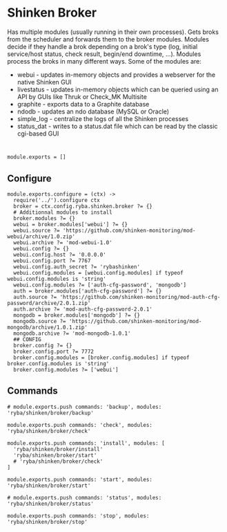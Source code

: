 
# Shinken Broker

Has multiple modules (usually running in their own processes). Gets broks from
the scheduler and forwards them to the broker modules.
Modules decide if they handle a brok depending on a brok's type
(log, initial service/host status, check result, begin/end downtime, ...).
Modules process the broks in many different ways.
Some of the modules are:

* webui - updates in-memory objects and provides a webserver for the native Shinken GUI
* livestatus - updates in-memory objects which can be queried using an API by GUIs like Thruk or Check_MK Multisite
* graphite - exports data to a Graphite database
* ndodb - updates an ndo database (MySQL or Oracle)
* simple_log - centralize the logs of all the Shinken processes
* status_dat - writes to a status.dat file which can be read by the classic cgi-based GUI

#

    module.exports = []

## Configure

    module.exports.configure = (ctx) ->
      require('../').configure ctx
      broker = ctx.config.ryba.shinken.broker ?= {}
      # Additionnal modules to install
      broker.modules ?= {}
      webui = broker.modules['webui'] ?= {}
      webui.source ?= 'https://github.com/shinken-monitoring/mod-webui/archive/1.0.zip'
      webui.archive ?= 'mod-webui-1.0'
      webui.config ?= {}
      webui.config.host ?= '0.0.0.0'
      webui.config.port ?= 7767
      webui.config.auth_secret ?= 'rybashinken'
      webui.config.modules = [webui.config.modules] if typeof webui.config.modules is 'string'
      webui.config.modules ?= ['auth-cfg-password', 'mongodb']
      auth = broker.modules['auth-cfg-password'] ?= {}
      auth.source ?= 'https://github.com/shinken-monitoring/mod-auth-cfg-password/archive/2.0.1.zip'
      auth.archive ?= 'mod-auth-cfg-password-2.0.1'
      mongodb = broker.modules['mongodb'] ?= {}
      mongodb.source ?= 'https://github.com/shinken-monitoring/mod-mongodb/archive/1.0.1.zip'
      mongodb.archive ?= 'mod-mongodb-1.0.1'
      ## CONFIG
      broker.config ?= {}
      broker.config.port ?= 7772
      broker.config.modules = [broker.config.modules] if typeof broker.config.modules is 'string'
      broker.config.modules ?= ['webui']
## Commands

    # module.exports.push commands: 'backup', modules: 'ryba/shinken/broker/backup'

    module.exports.push commands: 'check', modules: 'ryba/shinken/broker/check'

    module.exports.push commands: 'install', modules: [
      'ryba/shinken/broker/install'
      'ryba/shinken/broker/start'
      # 'ryba/shinken/broker/check'
    ]

    module.exports.push commands: 'start', modules: 'ryba/shinken/broker/start'

    # module.exports.push commands: 'status', modules: 'ryba/shinken/broker/status'

    module.exports.push commands: 'stop', modules: 'ryba/shinken/broker/stop'
